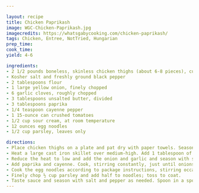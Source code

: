 ```yaml
---

layout: recipe
title: Chicken Paprikash
image: WGC-Chicken-Paprikash.jpg
imagecredits: https://whatsgabycooking.com/chicken-paprikash/
tags: Chicken, Entree, NotTried, Hungarian
prep_time:
cook_time: 
yield: 4-6

ingredients:
- 2 1/2 pounds boneless, skinless chicken thighs (about 6-8 pieces), cut into small 1 inch pieces
- Kosher salt and freshly ground black pepper
- 2 tablespoons flour
- 1 large yellow onion, finely chopped
- 6 garlic cloves, roughly chopped
- 3 tablespoons unsalted butter, divided
- 3 tablespoons paprika
- 1/4 teaspoon cayenne pepper
- 1 15-ounce can crushed tomatoes
- 1/2 cup sour cream, at room temperature
- 12 ounces egg noodles
- 1/2 cup parsley, leaves only

directions:
- Place chicken thighs on a plate and pat dry with paper towels. Season the chicken with salt and pepper and flour.
- Heat a large cast iron skillet over medium-high. Add 1 tablespoon of butter. Using tongs, add chicken in and cook, toss occasionally until fully cooked. Transfer chicken to a plate.
- Reduce the heat to low and add the onion and garlic and season with salt and pepper. Cook, stirring often to dissolve browned bits on bottom of skillet, until onions are translucent, 6–8 minutes.
- Add paprika and cayenne. Cook, stirring constantly, just until onions are evenly coated and spices are fragrant, about 30 seconds. Add tomatoes to skillet. Fill can two-thirds with water and swirl, then add to skillet. Stir until incorporated, seasoning with salt as you stir, and bring to a simmer. Simmer for 10 minutes. Using tongs, put the chicken along with any accumulated juices back into the skillet and simmer.
- Cook the egg noodles according to package instructions, stirring occasionally. Drain noodles and transfer to a large bowl. Add the remaining 2 tablespoons of butter, and toss to coat until butter is melted and noodles are coated. Season with salt and pepper.
- Finely chop ½ cup parsley and add half to noodles; toss to coat.
- Taste sauce and season with salt and pepper as needed. Spoon in a spoonful of the sour cream and stir to combine. Continue adding the sour cream, little by little so it doesn’t curdle. Add the cooked pasta into the mixture and add the remaining parsley on top.
---
```



